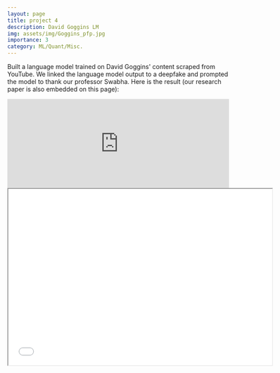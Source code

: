 ```yaml
---
layout: page
title: project 4
description: David Goggins LM
img: assets/img/Goggins_pfp.jpg
importance: 3
category: ML/Quant/Misc.
---
```

Built a language model trained on David Goggins' content scraped from YouTube. We linked the language model output to a deepfake and prompted the model to thank our professor Swabha. Here is the result (our research paper is also embedded on this page):

<div class="row">
    <div class="col-sm-12 mt-3 mt-md-0">
        <iframe width="100%" height="202" src="https://www.youtube.com/embed/n_e8e6tPa44" frameborder="0" allow="accelerometer; autoplay; encrypted-media; gyroscope; picture-in-picture" allowfullscreen></iframe>
    </div>
</div>

<iframe src="assets/pdf/Goggins.pdf" width="600" height="400">
  <p>Your browser does not support iframes. Here is the <a href="assets/pdf/Goggins.pdf">link</a> to the paper.</p>
</iframe>
